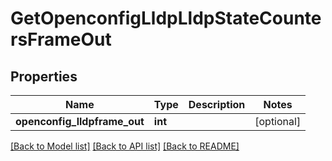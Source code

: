 # GetOpenconfigLldpLldpStateCountersFrameOut

## Properties
Name | Type | Description | Notes
------------ | ------------- | ------------- | -------------
**openconfig_lldpframe_out** | **int** |  | [optional] 

[[Back to Model list]](../README.md#documentation-for-models) [[Back to API list]](../README.md#documentation-for-api-endpoints) [[Back to README]](../README.md)


